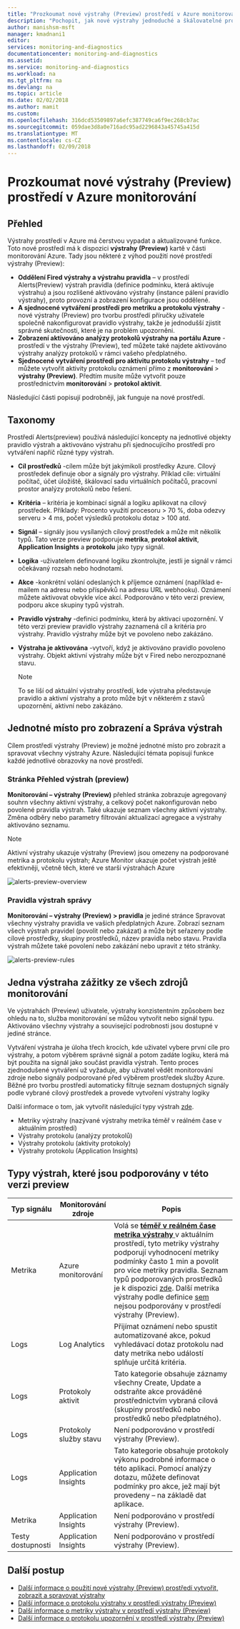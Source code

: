 ```yaml
---
title: "Prozkoumat nové výstrahy (Preview) prostředí v Azure monitorování | Microsoft Docs"
description: "Pochopit, jak nové výstrahy jednoduché a škálovatelné prostředí v Azure díky vytváření, zobrazení a Správa výstrah jednodušší"
author: manishsm-msft
manager: kmadnani1
editor: 
services: monitoring-and-diagnostics
documentationcenter: monitoring-and-diagnostics
ms.assetid: 
ms.service: monitoring-and-diagnostics
ms.workload: na
ms.tgt_pltfrm: na
ms.devlang: na
ms.topic: article
ms.date: 02/02/2018
ms.author: mamit
ms.custom: 
ms.openlocfilehash: 316dcd53509897a6efc387749ca6f9ec268cb7ac
ms.sourcegitcommit: 059dae3d8a0e716adc95ad2296843a45745a415d
ms.translationtype: MT
ms.contentlocale: cs-CZ
ms.lasthandoff: 02/09/2018
---
```

# <a name="explore-the-new-alerts-preview-experience-in-azure-monitor"></a>Prozkoumat nové výstrahy (Preview) prostředí v Azure monitorování

## <a name="overview"></a>Přehled
 Výstrahy prostředí v Azure má čerstvou vypadat a aktualizované funkce. Toto nové prostředí má k dispozici **výstrahy (Preview)** kartě v části monitorování Azure. Tady jsou některé z výhod použití nové prostředí výstrahy (Preview):

 - **Oddělení Fired výstrahy a výstrahu pravidla** – v prostředí Alerts(Preview) výstrah pravidla (definice podmínku, která aktivuje výstrahu) a jsou rozlišené aktivováno výstrahy (instance pálení pravidlo výstrahy), proto provozní a zobrazení konfigurace jsou oddělené.
 - **A sjednocené vytváření prostředí pro metriku a protokolu výstrahy** - nové výstrahy (Preview) pro tvorbu prostředí příručky uživatele společně nakonfigurovat pravidlo výstrahy, takže je jednodušší zjistit správné skutečnosti, které je na problém upozorněni.
 - **Zobrazení aktivováno analýzy protokolů výstrahy na portálu Azure** -prostředí v the výstrahy (Preview), teď můžete také najdete aktivováno výstrahy analýzy protokolů v rámci vašeho předplatného.  
 - **Sjednocené vytváření prostředí pro aktivitu protokolu výstrahy** – teď můžete vytvořit aktivity protokolu oznámení přímo z **monitorování** > **výstrahy (Preview)**. Předtím musíte může vytvořit pouze prostřednictvím **monitorování** > **protokol aktivit**.

Následující části popisují podrobněji, jak funguje na nové prostředí.

## <a name="taxonomy"></a>Taxonomy
Prostředí Alerts(preview) používá následující koncepty na jednotlivé objekty pravidlo výstrah a aktivováno výstrahu při sjednocujícího prostředí pro vytváření napříč různé typy výstrah.

- **Cíl prostředků** -cílem může být jakýmikoli prostředky Azure. Cílový prostředek definuje obor a signály pro výstrahy. Příklad cíle: virtuální počítač, účet úložiště, škálovací sadu virtuálních počítačů, pracovní prostor analýzy protokolů nebo řešení.

- **Kritéria** – kritéria je kombinací signál a logiku aplikovat na cílový prostředek. Příklady: Procento využití procesoru > 70 %, doba odezvy serveru > 4 ms, počet výsledků protokolu dotaz > 100 atd. 

- **Signál** – signály jsou vysílaných cílový prostředek a může mít několik typů. Tato verze preview podporuje **metrika**, **protokol aktivit**, **Application Insights** a **protokolu** jako typy signál.

- **Logika** -uživatelem definované logiku zkontrolujte, jestli je signál v rámci očekávaný rozsah nebo hodnotami.  
 
- **Akce** -konkrétní volání odeslaných k příjemce oznámení (například e-mailem na adresu nebo příspěvků na adresu URL webhooku). Oznámení můžete aktivovat obvykle více akcí. Podporováno v této verzi preview, podporu akce skupiny typů výstrah.  
 
- **Pravidlo výstrahy** -definici podmínku, která by aktivaci upozornění. V této verzi preview pravidlo výstrahy zaznamená cíl a kritéria pro výstrahy. Pravidlo výstrahy může být ve povoleno nebo zakázáno.
 
- **Výstraha je aktivována** -vytvoří, když je aktivováno pravidlo povoleno výstrahy. Objekt aktivní výstrahy může být v Fired nebo nerozpoznané stavu.

    > [!NOTE]
    > To se liší od aktuální výstrahy prostředí, kde výstraha představuje pravidlo a aktivní výstrahy a proto může být v některém z stavů upozornění, aktivní nebo zakázáno.
    >

## <a name="single-place-to-view-and-manage-alerts"></a>Jednotné místo pro zobrazení a Správa výstrah
Cílem prostředí výstrahy (Preview) je možné jednotné místo pro zobrazit a spravovat všechny výstrahy Azure. Následující témata popisují funkce každé jednotlivé obrazovky na nové prostředí.

### <a name="alerts-preview-overview-page"></a>Stránka Přehled výstrah (preview)
**Monitorování – výstrahy (Preview)** přehled stránka zobrazuje agregovaný souhrn všechny aktivní výstrahy, a celkový počet nakonfigurován nebo povolené pravidla výstrah. Také ukazuje seznam všechny aktivní výstrahy. Změna odběry nebo parametry filtrování aktualizací agregace a výstrahy aktivováno seznamu.

> [!NOTE]
> Aktivní výstrahy ukazuje výstrahy (Preview) jsou omezeny na podporované metrika a protokolu výstrah; Azure Monitor ukazuje počet výstrah ještě efektivněji, včetně těch, které ve starší výstrahách Azure

 ![alerts-preview-overview](./media/monitoring-overview-unified/alerts-preview-overview.png) 

### <a name="alert-rules-management"></a>Pravidla výstrah správy
**Monitorování – výstrahy (Preview) > pravidla** je jediné stránce Spravovat všechny výstrahy pravidla ve vašich předplatných Azure. Zobrazí seznam všech výstrah pravidel (povolit nebo zakázat) a může být seřazeny podle cílové prostředky, skupiny prostředků, název pravidla nebo stavu. Pravidla výstrah můžete také povolení nebo zakázání nebo upravit z této stránky.  

 ![alerts-preview-rules](./media/monitoring-overview-unified/alerts-preview-rules.png)


## <a name="one-alert-authoring-experience-across-all-monitoring-sources"></a>Jedna výstraha zážitky ze všech zdrojů monitorování
Ve výstrahách (Preview) uživatele, výstrahy konzistentním způsobem bez ohledu na to, služba monitorování se můžou vytvořit nebo signál typu. Aktivováno všechny výstrahy a související podrobnosti jsou dostupné v jediné stránce.  
 
Vytváření výstraha je úloha třech krocích, kde uživatel vybere první cíle pro výstrahy, a potom výběrem správné signál a potom zadáte logiku, která má být použita na signál jako součást pravidla výstrah. Tento proces zjednodušené vytváření už vyžaduje, aby uživatel vědět monitorování zdroje nebo signály podporované před výběrem prostředek služby Azure. Běžné pro tvorbu prostředí automaticky filtruje seznam dostupných signály podle vybrané cílový prostředek a provede vytvoření výstrahy logiky

Další informace o tom, jak vytvořit následující typy výstrah [zde](monitor-alerts-unified-usage.md).
- Metriky výstrahy (nazývané výstrahy metrika téměř v reálném čase v aktuálním prostředí)
- Výstrahy protokolu (analýzy protokolů)
- Výstrahy protokolu (aktivity protokoly)
- Výstrahy protokolu (Application Insights)

 

## <a name="alert-types-supported-in-this-preview"></a>Typy výstrah, které jsou podporovány v této verzi preview


| **Typ signálu** | **Monitorování zdroje** | **Popis** | 
|-------------|----------------|-------------|
| Metrika | Azure monitorování | Volá se [ **téměř v reálném čase metrika výstrahy** ](monitoring-near-real-time-metric-alerts.md) v aktuálním prostředí, tyto metriky výstrahy podporují vyhodnocení metriky podmínky často 1 min a povolit pro více metriky pravidla. Seznam typů podporovaných prostředků je k dispozici [zde](monitoring-near-real-time-metric-alerts.md#what-resources-can-i-create-near-real-time-metric-alerts-for). Další metrika výstrahy podle definice [sem](monitoring-overview-alerts.md#alerts-in-different-azure-services) nejsou podporovány v prostředí výstrahy (Preview).|
| Logs  | Log Analytics | Přijímat oznámení nebo spustit automatizované akce, pokud vyhledávací dotaz protokolu nad daty metrika nebo událostí splňuje určitá kritéria.|
| Logs  | Protokoly aktivit | Tato kategorie obsahuje záznamy všechny Create, Update a odstraňte akce prováděné prostřednictvím vybraná cílová (skupiny prostředků nebo prostředků nebo předplatného). |
| Logs  | Protokoly služby stavu | Není podporováno v prostředí výstrahy (Preview).   |
| Logs  | Application Insights | Tato kategorie obsahuje protokoly výkonu podrobné informace o této aplikaci. Pomocí analýzy dotazu, můžete definovat podmínky pro akce, jež mají být provedeny – na základě dat aplikace. |
| Metrika | Application Insights | Není podporováno v prostředí výstrahy (Preview). |
| Testy dostupnosti | Application Insights | Není podporováno v prostředí výstrahy (Preview). |


## <a name="next-steps"></a>Další postup
- [Další informace o použití nové výstrahy (Preview) prostředí vytvořit, zobrazit a spravovat výstrahy](monitor-alerts-unified-usage.md)
- [Další informace o protokolu výstrahy v prostředí výstrahy (Preview)](monitor-alerts-unified-log.md)
- [Další informace o metriky výstrahy v prostředí výstrahy (Preview)](monitoring-near-real-time-metric-alerts.md)
- [Další informace o protokolu upozornění v prostředí výstrahy (Preview)](monitoring-activity-log-alerts-new-experience.md)
